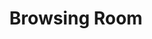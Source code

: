 ---
_date: between 1934 and 2009
derivativo_link: https://derivativo-1.library.columbia.edu/iiif/2/ldpd:341210/
dlc_link: https://dlc.library.columbia.edu/catalog/cul:v9s4mw6mpd
format: photographs
iiif_json: https://derivativo-1.library.columbia.edu/iiif/2/ldpd:341210/info.json
name: Bubley, Esther
native_jpg: https://derivativo-1.library.columbia.edu/iiif/2/ldpd:341210/full/!768,768/0/native.jpg
shelf_location: Box no. Box 162, Folder no. Folder 9 (Buildings & Grounds - Morningside
  - Butler Library, Browsing Room), Historical Photograph Collection
subjects: Academic libraries; College students; New York (N.Y.); Butler Library
summary: '"Students in Butler Library''s Browsing Room."'
title: Browsing Room
layout: photo-page
---